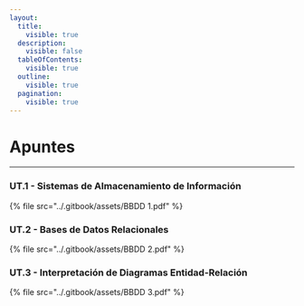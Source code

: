 ```yaml
---
layout:
  title:
    visible: true
  description:
    visible: false
  tableOfContents:
    visible: true
  outline:
    visible: true
  pagination:
    visible: true
---
```


# Apuntes

***

### UT.1 - Sistemas de Almacenamiento de Información <a href="#sectionid-8138-title" id="sectionid-8138-title"></a>

{% file src="../.gitbook/assets/BBDD 1.pdf" %}

### UT.2 - Bases de Datos Relacionales <a href="#sectionid-8139-title" id="sectionid-8139-title"></a>

{% file src="../.gitbook/assets/BBDD 2.pdf" %}

### UT.3 - Interpretación de Diagramas Entidad-Relación <a href="#sectionid-8140-title" id="sectionid-8140-title"></a>

{% file src="../.gitbook/assets/BBDD 3.pdf" %}
